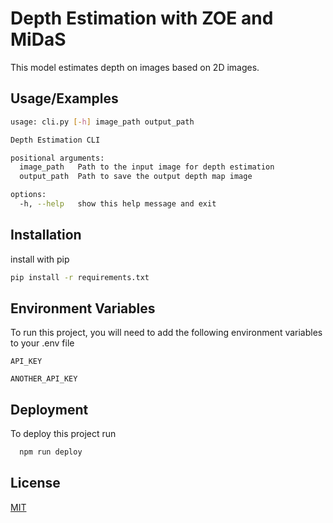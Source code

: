 
# Depth Estimation with ZOE and MiDaS

This model estimates depth on images based on 2D images. 


## Usage/Examples

```bash
usage: cli.py [-h] image_path output_path

Depth Estimation CLI

positional arguments:
  image_path   Path to the input image for depth estimation
  output_path  Path to save the output depth map image

options:
  -h, --help   show this help message and exit
```


## Installation
install with pip

```bash
pip install -r requirements.txt
```
    
## Environment Variables

To run this project, you will need to add the following environment variables to your .env file

`API_KEY`

`ANOTHER_API_KEY`


## Deployment

To deploy this project run

```bash
  npm run deploy
```


## License

[MIT](https://choosealicense.com/licenses/mit/)


